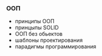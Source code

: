 ### ООП

* принципы ООП
* принцыпы SOLID
* ООП без обьектов
* шаблоны проектирования 
* парадигмы программирования
